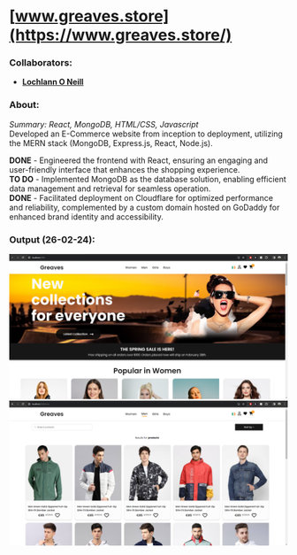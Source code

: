 <!--https://github.com/darsaveli/Readme-Markdown-Syntax-->

# [www.greaves.store](https://www.greaves.store/)
### Collaborators:
* **[Lochlann O Neill](https://github.com/lochlannoneill)**

### About:
_Summary: React, MongoDB, HTML/CSS, Javascript_  
Developed an E-Commerce website from inception to deployment, utilizing the MERN stack (MongoDB, Express.js, React, Node.js).  
  
**DONE** - Engineered the frontend with React, ensuring an engaging and user-friendly interface that enhances the shopping experience.  
**TO DO** - Implemented MongoDB as the database solution, enabling efficient data management and retrieval for seamless operation.  
**DONE** - Facilitated deployment on Cloudflare for optimized performance and reliability, complemented by a custom domain hosted on GoDaddy for enhanced brand identity and accessibility.  

### Output (26-02-24):
![26-02-2024_1](https://github.com/lochlannoneill/greaves/blob/main/screenshots/26-02-2024_1.png?raw=true)  
![26-02-2024_2](https://github.com/lochlannoneill/greaves/blob/main/screenshots/26-02-2024_2.png?raw=true)  

